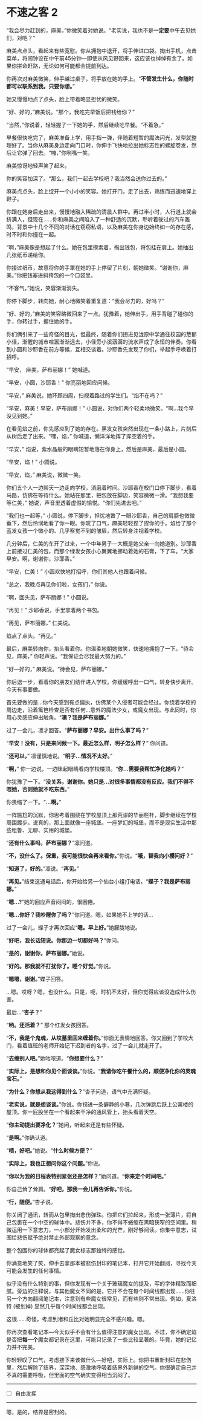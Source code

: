 # 不速之客 2

“我会尽力赶到的，麻美，”你微笑着对她说。“老实说，我也不是**一定要**中午去见她们，对吧？”

麻美点点头，看起来有些宽慰。你从拥抱中退开，将手伸进口袋。掏出手机，点击菜单，将闹钟设在中午前45分钟—即使从风见野回来，这应该也绰绰有余了。如果你拼命赶路，无论如何可能都会提前到达。

你再次对麻美微笑，伸手越过桌子，将手放在她的手上。“**不管发生什么，你随时都可以联系到我。只要你想。**”

她又慢慢地点了点头，脸上带着略显担忧的微笑。

“好、好的，”麻美说。“那个，我吃完早饭后把钱给你？”

“当然，”你说着，轻轻握了一下她的手，然后继续吃早餐。“不着急。”

早餐很快吃完了，麻美准备上学，用手指一弹，伴随着短暂的魔法闪光，发型就整理好了。当你从麻美身边走向门口时，你伸手飞快地拉出她标志性的螺旋卷发，然后让它弹了回去。“嘣，”你咧嘴一笑。

麻美惊讶地轻声笑了起来。

你的笑容加深了。“那么，我们一起去学校吧？我当然会送你过去的。” 

麻美点点头，脸上绽开一个小小的笑容。她打开门，走了出去，熟练而迅速地穿上鞋子。

你跟在她身后走出来，慢慢地融入稀疏的清晨人群中。再过半小时，人行道上就会挤满人，但现在......你和麻美之间陷入了一种舒适的沉默，聆听着驶过的汽车轰鸣，背景中十几个不同的对话在窃窃私语，以及麻美在你身边始终如一的存在感，时不时和你撞在一起。

“啊，”麻美像是想起了什么。她在包里摸索着，掏出钱包，将包挂在肩上。她抽出几张纸币递给你。 

你接过纸币，故意将你的手罩在她的手上停留了片刻，朝她微笑。“谢谢你，麻美。”你把钱塞进斜挎包的一个口袋里。

“不客气，”她说，笑容渐渐消失。

你停下脚步，转向她，耐心地微笑着重复道：“我会尽力的，好吗？”

“好、好的，”麻美的笑容略微回来了一点。犹豫着，她伸出手，用手背碰了碰你的手，你转过手，握住她的手。

你们俩引来了一些奇怪的目光，但最终，随着你们拐进见泷原中学通往校园的葱郁小径，渐醒的城市喧嚣渐渐远去，小径旁小溪潺潺的流水声成了永恒的伴奏。你看到小圆和沙耶香在前方等候，互相交谈着。沙耶香先发现了你们，举起手呼唤着打招呼。

“早安， 麻美，萨布丽娜！” 她喊道。

“早安，小圆，沙耶香！” 你亮丽地回应问候。

“早安，” 麻美说。她环顾四周，扫视着路过的学生们。“焰不在吗？”

“早安，麻美！早安，萨布丽娜！” 小圆说，对你们两个轻柔地微笑。“啊...我今早没见到她。”

在看见焰之前，你先感应到了她的存在。黑发女孩突然出现在一条小路上，片刻后从树后走了出来。“嘿，焰，” 你喊道，懒洋洋地挥了挥空着的手。 

“早安，” 焰说，紫水晶般的眼睛短暂地落在你身上，然后是麻美，最后是小圆。

“早安，焰！” 小圆说。

“早安，焰，” 麻美说，微微一笑。

你们五个人一边聊天一边走向学校，消磨着时间。沙耶香在校门口停下脚步，看着马路，仿佛在等待什么。她站在那里，把包放在脚边，笑容微微一滑。“我想我要等仁美，” 她说，声音里透着虚假的愉悦。“你们先进去吧。”

“我们也一起等，” 小圆说，停下脚步，担忧地瞥了一眼沙耶香，自己的肩膀也微微垂下，然后怜悯地看了你一眼。你叹了口气，麻美轻轻捏了捏你的手。焰给了那个蓝发女孩一个微小的、几乎察觉不到的皱眉，然后转身注视着学校。

几分钟后，仁美的车开了过来，一个中年男子—大概是她父亲—向她道别。沙耶香上前接过仁美的包，而那个绿发女孩小心翼翼地挪动着她的石膏，下了车。“大家早安。啊，谢谢你，沙耶香。”

“早安，仁美！” 小圆欢快地打招呼，你们其他人也跟着问候。

“总之，我晚点再见你们啦，女孩们，” 你说。

“啊，回头见，萨布丽娜！” 小圆说。

“再见！” 沙耶香说，手里拿着两个书包。

“再见，萨布丽娜，” 仁美说。

焰点了点头。“再见。”

最后，麻美转向你，抬头看着你。你温柔地朝她微笑，快速地拥抱了一下。“待会见，麻美，” 你轻声说。“我保证会尽我最大努力的。”  

“好—好的，” 麻美说。“待会见，萨布丽娜。”

你后退一步，看着你的朋友们结伴进入学校。你缓缓呼出一口气，转身快步离开。今天有事要做。

首先要做的是...你今天感到有点偏执，仿佛某个入侵者可能会经过。你绕着学校的周边走，沿着篱笆检查是否有任何...意外的魔法少女，或魔女出现。与此同时，你用心灵感应伸出触角。“**凛？我是萨布丽娜。**”

过了一会儿，凛才回答。“**萨布丽娜？早安。出什么事了吗？**”

“**早安！没有，只是来问候一下。最近怎么样，明子怎么样？**” 你问道。

“**还可以，**” 凛谨慎地说。“**明子...情况不太好。**”

“**啊，**” 你一边说，一边眯起眼睛看向学校楼顶。“**你...需要我帮忙净化她吗？**”

你犹豫了一下。“**没关系，谢谢你。她只是...对很多事情都没有反应。我们不得不喂她，否则她就不吃东西。**”

你畏缩了一下。“**...啊。**”

一阵尴尬的沉默，你思考着围绕在学校屋顶上那荒谬的华丽栏杆，脚步继续在学校周围踱步。说真的，那上面就像一座城堡。一座梦幻的城堡，而不是现实生活中那些粗鲁、无聊、实用的城堡。

“**还有什么事吗，萨布丽娜？**”凛问道。

“**不，没什么了。保重，我可能很快会再来看你。**”你说。“**哦，替我向小樱问好？**” 

“**知道了，好的。**”凛说。“**再见。**”

“**再见。**”结束这通电话后，你开始给另一个仙台小组打电话。“**蝶子？我是萨布丽娜。**”

“**嗯...?**”她的回应声音闷闷的，很困倦。

“**嗯...你好？我吵醒你了吗？**”你问道。嗯，如果她不上学的话...

过了一会儿，蝶子才再次回应“**嗯。早上好。**”她朦胧地说。 

“**好吧，我长话短说。你那边一切都好吗？**”你问。

“**是的，谢谢你，萨布丽娜。**”她说。

“**好的。那我就不打扰你了。睡个好觉。**”你说。

“**嗯嗯，谢谢。**”蝶子回答。

...嗯。哎呀？嗯，也没什么。只是，呃，时机不太好，但你觉得应该没造成什么伤害。

最后...“**杏子？**”

“**哟。还活着？**” 那个红发女孩回答。

“**不，我是个鬼魂，从坟墓里回来缠着你。**”你面无表情地回答。你又回到了学校大门，看着值班的老师开始记下迟到者的名字，过了一会儿就走开了。

“**去缠别人吧。**”她咕哝道。“**你想要什么？**”

“**实际上，是想和你见个面谈谈。**”你说。“**我请你吃午餐什么的，顺便净化你的灵魂宝石。**”

“**为什么？你想从我这得到什么？**”杏子问道，语气中充满怀疑。

“**老实说，就是想谈谈。**”你说。你拐进一条僻静的小巷，几次弹跳后跃上公寓楼的屋顶。你一屁股坐在一个看起来干净的通风管上，抬头看着天空。

“**你主动提出要净化？**”她问，听起来还是有些怀疑。

“**是啊。**”你确认道。

“**啧，好吧。**”她说。“**什么时候方便？**”

“**实际上，我也正想问你这个问题。**”你说。

“**你以为我的日程表特别紧张还是怎样？**”她问道。“**你来定个时间吧。**”

你自己耸了耸肩。“**好吧，那我一会儿再告诉你。**”你说。

“**行，随便。**”杏子说。

你关闭了通讯，转而从包里掏出悲伤弹珠。你把它们拉起来，形成一张薄片，将自己包裹在一个中空的球体中。悲伤并不多，你不得不蜷缩在黑暗狭窄的空间里。稍微运用一下意志力，一小部分开始发出柔和的光芒，刚好够阅读。你集中意志，试图给悲伤赋予绝对禁止外部观察的意念。

整个包围你的球体都亮起了魔女标志那独特的感觉。

你满意地笑了笑，伸手去拿那本被悲伤封印的笔记本，打开它开始翻阅，寻找今天可能会发生的任何事情。

似乎没有什么特别的事，但你发现有一个关于玻璃魔女的提及，写的字体精致而细腻。旁边的注释说，与其他魔女不同的是，它并不会在每个时间线都出现……你往另一个方向翻阅笔记本，注意到有些魔女很常见，而有些则不常出现。例如，夏洛特 (被划掉) 显然几乎每个时间线都会出现。

这很……奇怪，考虑到渚和丘比对她明显完全不感兴趣。嗯。

你再次查看笔记本—今天似乎不会有什么值得注意的魔女出现。不过，你不确定焰是否把**每一个**魔女都记录在这里，可能只记录了一些比较显著的。毕竟，她的记忆力并不完美。

你轻轻叹了口气，考虑接下来该做什么—好吧，实际上。你把书重新封印在悲伤里，然后解除了结界，深深地、感激地呼吸着结界外新鲜的空气。你很确定自己并不真的需要呼吸，但里面的空气确实变得相当沉闷了。

---

- [ ] 自由发挥

---

嗯，是的，结界是密封的。
